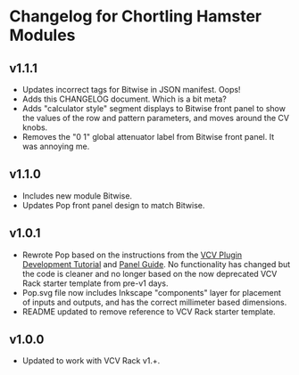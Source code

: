 # Changelog for Chortling Hamster Modules

## v1.1.1

* Updates incorrect tags for Bitwise in JSON manifest. Oops!
* Adds this CHANGELOG document. Which is a bit meta?
* Adds "calculator style" segment displays to Bitwise front panel to show the values of the row and pattern parameters, and moves around the CV knobs.
* Removes the "0 1" global attenuator label from Bitwise front panel. It was annoying me.

## v1.1.0

* Includes new module Bitwise.
* Updates Pop front panel design to match Bitwise.

## v1.0.1

* Rewrote Pop based on the instructions from the [VCV Plugin Development Tutorial](https://vcvrack.com/manual/PluginDevelopmentTutorial.html) and [Panel Guide](https://vcvrack.com/manual/Panel.html). No functionality has changed but the code is cleaner and no longer based on the now deprecated VCV Rack starter template from pre-v1 days.
* Pop.svg file now includes Inkscape "components" layer for placement of inputs and outputs, and has the correct millimeter based dimensions.
* README updated to remove reference to VCV Rack starter template.

## v1.0.0

* Updated to work with VCV Rack v1.+.